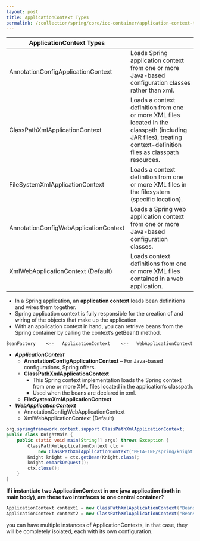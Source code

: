 ```yaml
---
layout: post
title: ApplicationContext Types
permalink: /:collection/spring/core/ioc-container/application-context-types
---
```


|ApplicationContext Types||
|---|---|
|AnnotationConfigApplicationContext|	Loads Spring application context from one or more Java-based configuration classes rather than xml.|
|ClassPathXmlApplicationContext|	Loads a context definition from one or more XML files located in the classpath (including JAR files), treating context-definition files as classpath resources.|
|FileSystemXmlApplicationContext|	Loads a context definition from one or more XML files in the filesystem (specific location).|
|AnnotationConfigWebApplicationContext|	Loads a Spring web application context from one or more Java-based configuration classes.|
|XmlWebApplicationContext (Default)|	Loads context definitions from one or more XML files contained in a web application. |

- In a Spring application, an **application context** loads bean definitions and wires them together.
- Spring application context is fully responsible for the creation of and wiring of the objects that make up the application.
- With an application context in hand, you can retrieve beans from the Spring container by calling the context’s getBean() method.

`BeanFactory 	<--   ApplicationContext	<--   WebApplicationContext`

- ***ApplicationContext***
  - **AnnotationConfigApplicationContext** – For Java-based configurations, Spring offers.
  - **ClassPathXmlApplicationContext**
    - This Spring context implementation loads the Spring context from one or more XML files located in the application’s classpath.
    - Used when the beans are declared in xml.
  - **FileSystemXmlApplicationContext**
- ***WebApplicationContext***
  - AnnotationConfigWebApplicationContext
  - XmlWebApplicationContext (Default)

```java
org.springframework.context.support.ClassPathXmlApplicationContext;
public class KnightMain {
    public static void main(String[] args) throws Exception {
        ClassPathXmlApplicationContext ctx =
            new ClassPathXmlApplicationContext("META-INF/spring/knight.xml");
        Knight knight = ctx.getBean(Knight.class);
        knight.embarkOnQuest();
        ctx.close();
    }
}
```

**If i instantiate two ApplicationContext in one java application (both in main body), are these two interfaces to one central container?**  
```java
ApplicationContext context1 = new ClassPathXmlApplicationContext("Beans.xml");
ApplicationContext context2 = new ClassPathXmlApplicationContext("Beans.xml");
```
you can have multiple instances of ApplicationContexts, in that case, they will be completely isolated, each with its own configuration.
